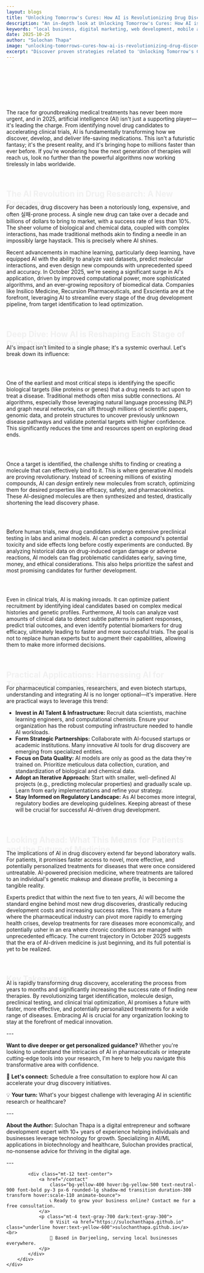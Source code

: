 ```yaml
---
layout: blogs
title: "Unlocking Tomorrow's Cures: How AI is Revolutionizing Drug Discovery in 2025"
description: "An in-depth look at Unlocking Tomorrow's Cures: How AI is Revolutionizing Drug Discovery in 2025. Discover expert strategies and tips to help your local business thrive in the digital landscape."
keywords: "local business, digital marketing, web development, mobile app, SEO, online growth, unlocking, tomorrows, cures, how, ai, is, revolutionizing, drug, discovery, in, 2025"
date: 2025-10-25
author: "Sulochan Thapa"
image: "unlocking-tomorrows-cures-how-ai-is-revolutionizing-drug-discovery-in-2025.jpg"
excerpt: "Discover proven strategies related to 'Unlocking Tomorrow's Cures: How AI is Revolutionizing Drug Discovery in 2025' that local businesses can implement to boost their online presence and attract more customers."
---
```

<section class="relative py-16 bg-gray-100 dark:bg-gray-900 overflow-hidden">
    <div class="absolute inset-0 bg-cover bg-center bg-fixed opacity-20"
        style="background-image: url('{{ site.baseurl }}/assets/images/unlocking-tomorrows-cures-how-ai-is-revolutionizing-drug-discovery-in-2025-bg.jpg');">
    </div>
    <div class="relative container mx-auto px-6 text-center animate-fadeIn">
        <h1 class="text-4xl font-bold text-gray-900 dark:text-white">Unlocking Tomorrow's Cures: How AI is Revolutionizing Drug Discovery in 2025</h1>
        <p class="mt-4 text-lg text-gray-700 dark:text-gray-300">
            Expert Tips for Local Business Growth
        </p>
    </div>
</section>

<section class="py-16 bg-white dark:bg-gray-900">
    <div class="container mx-auto px-6">
        <div class="max-w-4xl mx-auto">
            <p class="mt-4 text-gray-700 dark:text-gray-300">The race for groundbreaking medical treatments has never been more urgent, and in 2025, artificial intelligence (AI) isn't just a supporting player—it's leading the charge. From identifying novel drug candidates to accelerating clinical trials, AI is fundamentally transforming how we discover, develop, and deliver life-saving medications. This isn't a futuristic fantasy; it's the present reality, and it's bringing hope to millions faster than ever before. If you're wondering how the next generation of therapies will reach us, look no further than the powerful algorithms now working tirelessly in labs worldwide.</p>
<h2 class="text-2xl font-semibold text-gray-900 dark:text-white mt-8 animate-slideUp">The AI Revolution in Drug Research: A New Paradigm</h2>
<p class="mt-4 text-gray-700 dark:text-gray-300">For decades, drug discovery has been a notoriously long, expensive, and often 실패-prone process. A single new drug can take over a decade and billions of dollars to bring to market, with a success rate of less than 10%. The sheer volume of biological and chemical data, coupled with complex interactions, has made traditional methods akin to finding a needle in an impossibly large haystack. This is precisely where AI shines.</p>
<p class="mt-4 text-gray-700 dark:text-gray-300">Recent advancements in machine learning, particularly deep learning, have equipped AI with the ability to analyze vast datasets, predict molecular interactions, and even design new compounds with unprecedented speed and accuracy. In October 2025, we're seeing a significant surge in AI's application, driven by improved computational power, more sophisticated algorithms, and an ever-growing repository of biomedical data. Companies like Insilico Medicine, Recursion Pharmaceuticals, and Exscientia are at the forefront, leveraging AI to streamline every stage of the drug development pipeline, from target identification to lead optimization.</p>
<h2 class="text-2xl font-semibold text-gray-900 dark:text-white mt-8 animate-slideUp">Deep Dive: How AI is Reshaping Each Stage of Drug Development</h2>
<p class="mt-4 text-gray-700 dark:text-gray-300">AI's impact isn't limited to a single phase; it's a systemic overhaul. Let's break down its influence:</p>
<h3 class="text-xl font-semibold text-gray-900 dark:text-white mt-6 animate-fadeIn">Target Identification and Validation</h3>
<p class="mt-4 text-gray-700 dark:text-gray-300">One of the earliest and most critical steps is identifying the specific biological targets (like proteins or genes) that a drug needs to act upon to treat a disease. Traditional methods often miss subtle connections. AI algorithms, especially those leveraging natural language processing (NLP) and graph neural networks, can sift through millions of scientific papers, genomic data, and protein structures to uncover previously unknown disease pathways and validate potential targets with higher confidence. This significantly reduces the time and resources spent on exploring dead ends.</p>
<h3 class="text-xl font-semibold text-gray-900 dark:text-white mt-6 animate-fadeIn">Novel Molecule Design and Synthesis</h3>
<p class="mt-4 text-gray-700 dark:text-gray-300">Once a target is identified, the challenge shifts to finding or creating a molecule that can effectively bind to it. This is where generative AI models are proving revolutionary. Instead of screening millions of existing compounds, AI can <em>design</em> entirely new molecules from scratch, optimizing them for desired properties like efficacy, safety, and pharmacokinetics. These AI-designed molecules are then synthesized and tested, drastically shortening the lead discovery phase.</p>
<h3 class="text-xl font-semibold text-gray-900 dark:text-white mt-6 animate-fadeIn">Preclinical Testing and Toxicity Prediction</h3>
<p class="mt-4 text-gray-700 dark:text-gray-300">Before human trials, new drug candidates undergo extensive preclinical testing in labs and animal models. AI can predict a compound's potential toxicity and side effects long before costly experiments are conducted. By analyzing historical data on drug-induced organ damage or adverse reactions, AI models can flag problematic candidates early, saving time, money, and ethical considerations. This also helps prioritize the safest and most promising candidates for further development.</p>
<h3 class="text-xl font-semibold text-gray-900 dark:text-white mt-6 animate-fadeIn">Clinical Trials Acceleration</h3>
<p class="mt-4 text-gray-700 dark:text-gray-300">Even in clinical trials, AI is making inroads. It can optimize patient recruitment by identifying ideal candidates based on complex medical histories and genetic profiles. Furthermore, AI tools can analyze vast amounts of clinical data to detect subtle patterns in patient responses, predict trial outcomes, and even identify potential biomarkers for drug efficacy, ultimately leading to faster and more successful trials. The goal is not to replace human experts but to augment their capabilities, allowing them to make more informed decisions.</p>
<h2 class="text-2xl font-semibold text-gray-900 dark:text-white mt-8 animate-slideUp">Practical Applications: Harnessing AI for Tomorrow's Health Solutions</h2>
<p class="mt-4 text-gray-700 dark:text-gray-300">For pharmaceutical companies, researchers, and even biotech startups, understanding and integrating AI is no longer optional—it's imperative. Here are practical ways to leverage this trend:</p>
<ul class="list-disc list-inside mt-4 text-gray-700 dark:text-gray-300">
<li>  <strong>Invest in AI Talent & Infrastructure:</strong> Recruit data scientists, machine learning engineers, and computational chemists. Ensure your organization has the robust computing infrastructure needed to handle AI workloads.</li>
<li>  <strong>Form Strategic Partnerships:</strong> Collaborate with AI-focused startups or academic institutions. Many innovative AI tools for drug discovery are emerging from specialized entities.</li>
<li>  <strong>Focus on Data Quality:</strong> AI models are only as good as the data they're trained on. Prioritize meticulous data collection, curation, and standardization of biological and chemical data.</li>
<li>  <strong>Adopt an Iterative Approach:</strong> Start with smaller, well-defined AI projects (e.g., predicting molecular properties) and gradually scale up. Learn from early implementations and refine your strategy.</li>
<li>  <strong>Stay Informed on Regulatory Landscape:</strong> As AI becomes more integral, regulatory bodies are developing guidelines. Keeping abreast of these will be crucial for successful AI-driven drug development.</li>
</ul>
<h2 class="text-2xl font-semibold text-gray-900 dark:text-white mt-8 animate-slideUp">Looking Ahead: What This Means for Patients and the Future of Medicine</h2>
<p class="mt-4 text-gray-700 dark:text-gray-300">The implications of AI in drug discovery extend far beyond laboratory walls. For patients, it promises faster access to novel, more effective, and potentially personalized treatments for diseases that were once considered untreatable. AI-powered precision medicine, where treatments are tailored to an individual's genetic makeup and disease profile, is becoming a tangible reality.</p>
<p class="mt-4 text-gray-700 dark:text-gray-300">Experts predict that within the next five to ten years, AI will become the standard engine behind most new drug discoveries, drastically reducing development costs and increasing success rates. This means a future where the pharmaceutical industry can pivot more rapidly to emerging health crises, develop treatments for rare diseases more economically, and potentially usher in an era where chronic conditions are managed with unprecedented efficacy. The current trajectory in October 2025 suggests that the era of AI-driven medicine is just beginning, and its full potential is yet to be realized.</p>
<h2 class="text-2xl font-semibold text-gray-900 dark:text-white mt-8 animate-slideUp">Key Takeaways</h2>
<p class="mt-4 text-gray-700 dark:text-gray-300">AI is rapidly transforming drug discovery, accelerating the process from years to months and significantly increasing the success rate of finding new therapies. By revolutionizing target identification, molecule design, preclinical testing, and clinical trial optimization, AI promises a future with faster, more effective, and potentially personalized treatments for a wide range of diseases. Embracing AI is crucial for any organization looking to stay at the forefront of medical innovation.</p>
<p class="mt-4 text-gray-700 dark:text-gray-300">---</p>
<p class="mt-4 text-gray-700 dark:text-gray-300"><strong>Want to dive deeper or get personalized guidance?</strong> Whether you're looking to understand the intricacies of AI in pharmaceuticals or integrate cutting-edge tools into your research, I'm here to help you navigate this transformative area with confidence.</p>
<p class="mt-4 text-gray-700 dark:text-gray-300">📧 <strong>Let's connect:</strong> Schedule a free consultation to explore how AI can accelerate your drug discovery initiatives.</p>
<p class="mt-4 text-gray-700 dark:text-gray-300">💡 <strong>Your turn:</strong> What's your biggest challenge with leveraging AI in scientific research or healthcare?</p>
<p class="mt-4 text-gray-700 dark:text-gray-300">---</p>
<p class="mt-4 text-gray-700 dark:text-gray-300"><strong>About the Author:</strong> Sulochan Thapa is a digital entrepreneur and software development expert with 10+ years of experience helping individuals and businesses leverage technology for growth. Specializing in AI/ML applications in biotechnology and healthcare, Sulochan provides practical, no-nonsense advice for thriving in the digital age.</p>
<p class="mt-4 text-gray-700 dark:text-gray-300">---</p>

            
            <div class="mt-12 text-center">
                <a href="/contact"
                    class="bg-yellow-400 hover:bg-yellow-500 text-neutral-900 font-bold py-3 px-6 rounded-lg shadow-md transition duration-300 transform hover:scale-110 animate-bounce">
                    📞 Ready to grow your business online? Contact me for a free consultation.
                </a>
                <p class="mt-4 text-gray-700 dark:text-gray-300">
                    🌐 Visit <a href="https://sulochanthapa.github.io" class="underline hover:text-yellow-600">sulochanthapa.github.io</a><br>
                    📍 Based in Darjeeling, serving local businesses everywhere.
                </p>
            </div>
        </div>
    </div>
</section>

<style>
@keyframes fadeIn {
    from { opacity: 0; }
    to { opacity: 1; }
}
@keyframes slideUp {
    from { transform: translateY(30px); opacity: 0; }
    to { transform: translateY(0); opacity: 1; }
}
.animate-fadeIn { animation: fadeIn 1.5s ease-in-out; }
.animate-slideUp { animation: slideUp 1s ease-out; }
</style>